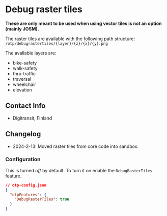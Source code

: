 # Debug raster tiles 

<b>These are only meant to be used when using vector tiles is not an option (mainly JOSM).</b>

The raster tiles are available with the following path structure:
`/otp/debugrastertiles/{layer}/{z}/{x}/{y}.png`

The available layers are:
* bike-safety
* walk-safety
* thru-traffic
* traversal
* wheelchair
* elevation

## Contact Info

- Digitransit, Finland

## Changelog

- 2024-2-13: Moved raster tiles from core code into sandbox.


### Configuration

This is turned _off_ by default. To turn it on enable the `DebugRasterTiles` feature.

```json
// otp-config.json
{
  "otpFeatures": {
    "DebugRasterTiles": true
  }
}
```

